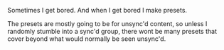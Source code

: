 Sometimes I get bored. And when I get bored I make presets.

The presets are mostly going to be for unsync'd content, so unless I randomly stumble into a sync'd group, there wont be many presets that cover beyond what would normally be seen unsync'd. 
